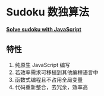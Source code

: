 # Sudoku 数独算法
#### [Solve sudoku with JavaScript](https://jarenchow.github.io/Sudoku/)
## 特性
1. 纯原生 JavaScript 编写
2. 若效率需求可移植到其他编程语言中
3. 函数式编程且不占用全局变量
4. 代码重新整合，去冗余，效率高 
